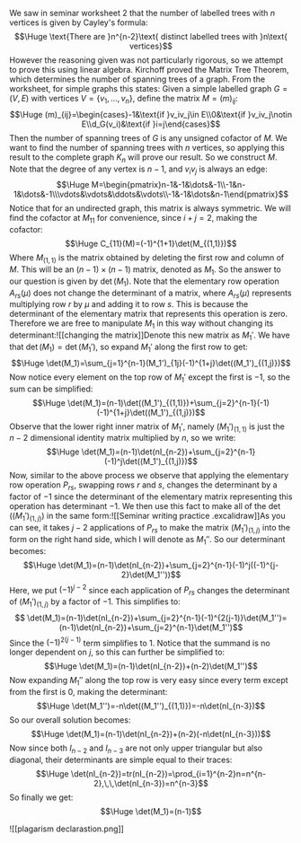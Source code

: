 We saw in seminar worksheet 2 that the number of labelled trees with $n$ vertices is given by Cayley's formula:$$\Huge \text{There are }n^{n-2}\text{ distinct labelled trees with }n\text{ vertices}$$However the reasoning given was not particularly rigorous, so we attempt to prove this using linear algebra. Kirchoff proved the Matrix Tree Theorem, which determines the number of spanning trees of a graph. From the worksheet, for simple graphs this states: Given a simple labelled graph $G=(V,E)$ with vertices $V=\{v_1,\dots,v_n\}$, define the matrix $M=(m)_{ij}$:$$\Huge (m)_{ij}=\begin{cases}-1&\text{if }v_iv_j\in E\\0&\text{if }v_iv_j\notin E\\d_G(v_i)&\text{if }i=j\end{cases}$$Then the number of spanning trees of $G$ is any unsigned cofactor of $M$. We want to find the number of spanning trees with $n$ vertices, so applying this result to the complete graph $K_n$ will prove our result. So we construct $M$. Note that the degree of any vertex is $n-1$, and $v_iv_j$ is always an edge:$$\Huge M=\begin{pmatrix}n-1&-1&\dots&-1\\-1&n-1&\dots&-1\\\vdots&\vdots&\ddots&\vdots\\-1&-1&\dots&n-1\end{pmatrix}$$Notice that for an undirected graph, this matrix is always symmetric. We will find the cofactor at $M_{11}$ for convenience, since $i+j=2$, making the cofactor:$$\Huge C_{11}(M)=(-1)^{1+1}\det(M_{(1,1)})$$Where $M_{(1,1)}$ is the matrix obtained by deleting the first row and column of $M$. This will be an $(n-1)\times(n-1)$ matrix, denoted as $M_1$. So the answer to our question is given by $\det(M_1)$. Note that the elementary row operation $A_{rs}(\mu)$ does not change the determinant of a matrix, where $A_{rs}(\mu)$ represents multiplying row $r$ by $\mu$ and adding it to row $s$. This is because the determinant of the elementary matrix that represents this operation is zero. Therefore we are free to manipulate $M_1$ in this way without changing its determinant:![[changing the matrix]]Denote this new matrix as $M_1'$. We have that $\det(M_1)=\det(M_1')$, so expand $M_1'$ along the first row to get:$$\Huge \det(M_1)=\sum_{j=1}^{n-1}(M_1')_{1j}(-1)^{1+j}\det((M_1')_{(1,j)})$$Now notice every element on the top row of $M_1'$ except the first is $-1$, so the sum can be simplified:$$\Huge \det(M_1)=(n-1)\det((M_1')_{(1,1)})+\sum_{j=2}^{n-1}(-1)(-1)^{1+j}\det((M_1')_{(1,j)})$$Observe that the lower right inner matrix of $M_1'$, namely $(M_1')_{(1,1)}$ is just the $n-2$ dimensional identity matrix multiplied by $n$, so we write:$$\Huge \det(M_1)=(n-1)\det(nI_{n-2})+\sum_{j=2}^{n-1}(-1)^j\det((M_1')_{(1,j)})$$Now, similar to the above process we observe that applying the elementary row operation $P_{rs}$, swapping rows $r$ and $s$, changes the determinant by a factor of $-1$ since the determinant of the elementary matrix representing this operation has determinant $-1$. We then use this fact to make all of the $\det((M_1')_{(1,j)})$ in the same form:![[Seminar writing practice .excalidraw]]As you can see, it takes $j-2$ applications of $P_{rs}$ to make the matrix $(M_1')_{(1,j)}$ into the form on the right hand side, which I will denote as $M_1''$. So our determinant becomes:$$\Huge \det(M_1)=(n-1)\det(nI_{n-2})+\sum_{j=2}^{n-1}(-1)^j((-1)^{j-2}\det(M_1''))$$Here, we put $(-1)^{j-2}$ since each application of $P_{rs}$ changes the determinant of $(M_1')_{(1,j)}$ by a factor of $-1$. This simplifies to:$$ \det(M_1)=(n-1)\det(nI_{n-2})+\sum_{j=2}^{n-1}(-1)^{2(j-1)}\det(M_1'')=(n-1)\det(nI_{n-2})+\sum_{j=2}^{n-1}\det(M_1'')$$Since the $(-1)^{2(j-1)}$ term simplifies to $1$. Notice that the summand is no longer dependent on $j$, so this can further be simplified to:$$\Huge \det(M_1)=(n-1)\det(nI_{n-2})+(n-2)\det(M_1'')$$Now expanding $M_1''$ along the top row is very easy since every term except from the first is $0$, making the determinant:$$\Huge \det(M_1'')=-n\det((M_1'')_{(1,1)})=-n\det(nI_{n-3})$$So our overall solution becomes:$$\Huge \det(M_1)=(n-1)\det(nI_{n-2})+(n-2)(-n\det(nI_{n-3}))$$Now since both $I_{n-2}$ and $I_{n-3}$ are not only upper triangular but also diagonal, their determinants are simple equal to their traces:$$\Huge \det(nI_{n-2})=tr(nI_{n-2})=\prod_{i=1}^{n-2}n=n^{n-2},\,\,\det(nI_{n-3})=n^{n-3}$$So finally we get:$$\Huge \det(M_1)=(n-1)$$

![[plagarism declarastion.png]]